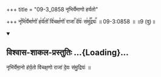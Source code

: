 +++
title = "09-3_0858 नृभिर्येमाणो हर्यतो"

+++
नृ꣡भि꣢र्येमा꣣णो꣡ ह꣢र्य꣣तो꣡ वि꣢चक्ष꣣णो꣡ राजा꣢꣯ दे꣣वः꣡ स꣢मु꣣꣬द्र्यः꣢꣯ ॥ 09-3:0858 ॥ ॥9 (वु)॥

<div class="js_include" newlevelforh1="2" title="विश्वास-शाकल-प्रस्तुतिः" unfilled url="/vedAH_Rk/shAkalam/saMhitA/vishvAsa-prastutiH/09/107/16_nRbhiryemAno_haryato.md">
<details open><summary><h2>विश्वास-शाकल-प्रस्तुतिः ...{Loading}...</h2></summary>


नृभि॑र्येमा॒नो ह॑र्य॒तो वि॑चक्ष॒णो राजा॑ दे॒वः स॑मु॒द्रियः॑ ॥

</details>
</div>